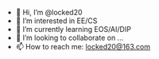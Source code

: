 - 👋 Hi, I’m @locked20
- 👀 I’m interested in EE/CS
- 🌱 I’m currently learning EOS/AI/DIP
- 💞️ I’m looking to collaborate on ...
- 📫 How to reach me: locked20@163.com

<!---
locked20/locked20 is a ✨ special ✨ repository because its `README.md` (this file) appears on your GitHub profile.
You can click the Preview link to take a look at your changes.
--->
